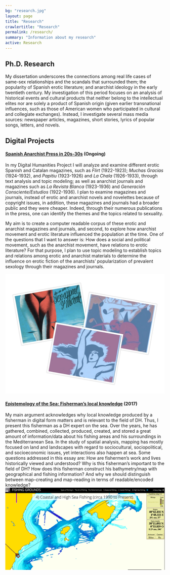 ```yaml
---
bg: "research.jpg"
layout: page
title: "Research"
crawlertitle: "Research"
permalink: /research/
summary: "Information about my research"
active: Research
---
```


## Ph.D. Research 

My dissertation underscores the connections among real life cases of same-sex relationships and the scandals that surrounded them; the popularity of Spanish erotic literature; and anarchist ideology in the early twentieth century. My investigation of this period focuses on an analysis of historical events and cultural products that neither belong to the intellectual elites nor are solely a product of Spanish origin (given earlier transnational influences, such as those of American women who participated in cultural and collegiate exchanges). Instead, I investigate several mass media sources: newspaper articles, magazines, short stories, lyrics of popular songs, letters, and novels. 


## Digital Projects

#### [Spanish Anarchist Press in 20s-30s](/research/Spanish_Press_Project/index.html) (Ongoing)

In my Digital Humanities Project I will analyze and examine different erotic Spanish and Catalan magazines, such as *Flirt* (1922-1923); *Muchas Gracias* (1924-1932), and *Papitiu* (1923-1926) and *La Chala* (1926-1933), through text analysis and topic modeling; as well as anarchist journals and magazines such as *La Revista Blanca* (1923-1936) and *Generación Consciente/Estudios* (1922-1936). I plan to examine magazines and journals, instead of erotic and anarchist novels and novelettes because of copyright issues, in addition, these magazines and journals had a broader public and they were cheaper. Indeed, through their numerous publications in the press, one can identify the themes and the topics related to sexuality.

My aim is to create a computer readable corpus of these erotic and anarchist magazines and journals, and second, to explore how anarchist movement and erotic literature influenced the population at the time. One of the questions that I want to answer is: How does a social and political movement, such as the anarchist movement, have relations to erotic literature? For that purpose, I plan to use topic modeling to establish topics and relations among erotic and anarchist materials to determine the influence on erotic fiction of the anarchists’ popularization of prevalent sexology through their magazines and journals. 

![Collage](/assets/images/collage.jpg "Collage")  

#### [Epistemology of the Sea: Fisherman’s local knowledge](https://umiami.maps.arcgis.com/apps/Cascade/index.html?appid=6d28d3b47f584d9795457d281c019420) (2017)

My main argument acknowledges why local knowledge produced by a fisherman in digital form matters and is relevant to the field of DH. Thus, I present this fisherman as a DH expert on the sea. Over the years, he has gathered, combined, collected, produced, created, and stored a great amount of information/data about his fishing areas and his surroundings in the Mediterranean Sea. In the study of spatial analysis, mapping has mostly focused on land and landscapes with regard to sociocultural, sociopolitical, and socioeconomic issues, yet interactions also happen at sea. Some questions addressed in this essay are: How are fishermen’s work and lives historically viewed and understood? Why is this fisherman’s important to the field of DH? How does this fisherman construct his bathymetry/map with geographical and fishing information? And why we should distinguish between map-creating and map-reading in terms of readable/encoded knowledge?
![Fishermans](/assets/images/fishermen.png "Fisherman")



